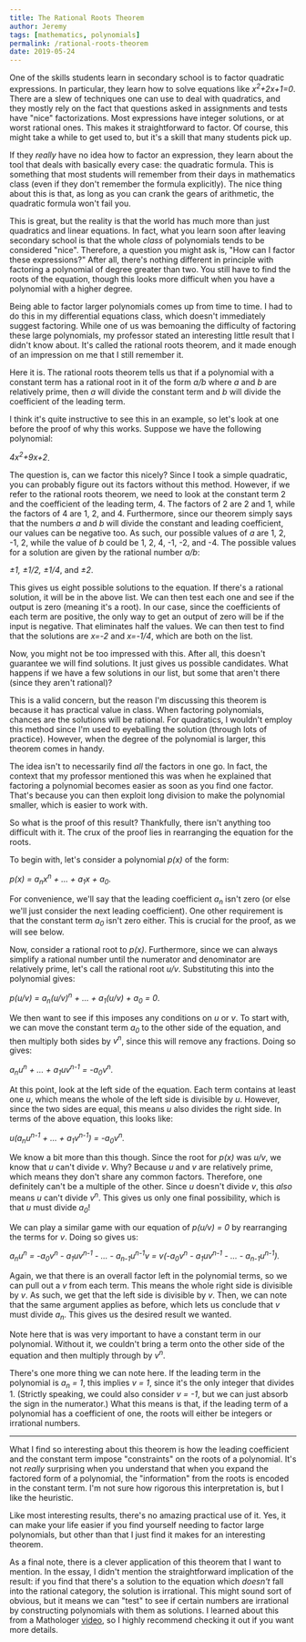 ```yaml
---
title: The Rational Roots Theorem
author: Jeremy
tags: [mathematics, polynomials]
permalink: /rational-roots-theorem
date: 2019-05-24
---
```


One of the skills students learn in secondary school is to factor quadratic expressions. In particular, they learn how to solve equations like *x<sup>2</sup>+2x+1=0*. There are a slew of techniques one can use to deal with quadratics, and they mostly rely on the fact that questions asked in assignments and tests have "nice" factorizations. Most expressions have integer solutions, or at worst rational ones. This makes it straightforward to factor. Of course, this might take a while to get used to, but it's a skill that many students pick up.

If they *really* have no idea how to factor an expression, they learn about the tool that deals with basically every case: the quadratic formula. This is something that most students will remember from their days in mathematics class (even if they don't remember the formula explicitly). The nice thing about this is that, as long as you can crank the gears of arithmetic, the quadratic formula won't fail you.

This is great, but the reality is that the world has much more than just quadratics and linear equations. In fact, what you learn soon after leaving secondary school is that the whole *class* of polynomials tends to be considered "nice". Therefore, a question you might ask is, "How can I factor these expressions?" After all, there's nothing different in principle with factoring a polynomial of degree greater than two. You still have to find the roots of the equation, though this looks more difficult when you have a polynomial with a higher degree.

Being able to factor larger polynomials comes up from time to time. I had to do this in my differential equations class, which doesn't immediately suggest factoring. While one of us was bemoaning the difficulty of factoring these large polynomials, my professor stated an interesting little result that I didn't know about. It's called the rational roots theorem, and it made enough of an impression on me that I still remember it.

Here it is. The rational roots theorem tells us that if a polynomial with a constant term has a rational root in it of the form *a/b* where *a* and *b* are relatively prime, then *a* will divide the constant term and *b* will divide the coefficient of the leading term.

I think it's quite instructive to see this in an example, so let's look at one before the proof of why this works. Suppose we have the following polynomial:

*4x<sup>2</sup>+9x+2*.

The question is, can we factor this nicely? Since I took a simple quadratic, you can probably figure out its factors without this method. However, if we refer to the rational roots theorem, we need to look at the constant term 2 and the coefficient of the leading term, 4. The factors of 2 are 2 and 1, while the factors of 4 are 1, 2, and 4. Furthermore, since our theorem simply says that the numbers *a* and *b* will divide the constant and leading coefficient, our values can be negative too. As such, our possible values of *a* are 1, 2, -1, 2, while the value of *b* could be 1, 2, 4, -1, -2, and -4. The possible values for a solution are given by the rational number *a/b*:

*&#177;1, &#177;1/2, &#177;1/4*, and *&#177;2*.

This gives us eight possible solutions to the equation. If there's a rational solution, it will be in the above list. We can then test each one and see if the output is zero (meaning it's a root). In our case, since the coefficients of each term are positive, the only way to get an output of zero will be if the input is negative. That eliminates half the values. We can then test to find that the solutions are *x=-2* and *x=-1/4*, which are both on the list.

Now, you might not be too impressed with this. After all, this doesn't guarantee we will find solutions. It just gives us possible candidates. What happens if we have a few solutions in our list, but some that aren't there (since they aren't rational)?

This is a valid concern, but the reason I'm discussing this theorem is because it has practical value in class. When factoring polynomials, chances are the solutions will be rational. For quadratics, I wouldn't employ this method since I'm used to eyeballing the solution (through lots of practice). However, when the degree of the polynomial is larger, this theorem comes in handy.

The idea isn't to necessarily find *all* the factors in one go. In fact, the context that my professor mentioned this was when he explained that factoring a polynomial becomes easier as soon as you find one factor. That's because you can then exploit long division to make the polynomial smaller, which is easier to work with.

So what is the proof of this result? Thankfully, there isn't anything too difficult with it. The crux of the proof lies in rearranging the equation for the roots.

To begin with, let's consider a polynomial *p(x)* of the form:

*p(x) = a<sub>n</sub>x<sup>n</sup> + &hellip; + a<sub>1</sub>x + a<sub>0</sub>*.

For convenience, we'll say that the leading coefficient *a<sub>n</sub>* isn't zero (or else we'll just consider the next leading coefficient). One other requirement is that the constant term *a<sub>0</sub>* isn't zero either. This is crucial for the proof, as we will see below.

Now, consider a rational root to *p(x)*. Furthermore, since we can always simplify a rational number until the numerator and denominator are relatively prime, let's call the rational root *u/v*. Substituting this into the polynomial gives:

*p(u/v) = a<sub>n</sub>(u/v)<sup>n</sup> + &hellip; + a<sub>1</sub>(u/v) + a<sub>0</sub> = 0*.

We then want to see if this imposes any conditions on *u* or *v*. To start with, we can move the constant term *a<sub>0</sub>* to the other side of the equation, and then multiply both sides by *v<sup>n</sup>*, since this will remove any fractions. Doing so gives:

*a<sub>n</sub>u<sup>n</sup> + &hellip; + a<sub>1</sub>uv<sup>n-1</sup> = -a<sub>0</sub>v<sup>n</sup>.*

At this point, look at the left side of the equation. Each term contains at least one *u*, which means the whole of the left side is divisible by *u*. However, since the two sides are equal, this means *u* also divides the right side. In terms of the above equation, this looks like:

*u(a<sub>n</sub>u<sup>n-1</sup> + &hellip; + a<sub>1</sub>v<sup>n-1</sup>) = -a<sub>0</sub>v<sup>n</sup>.*

We know a bit more than this though. Since the root for *p(x)* was *u/v*, we know that *u* can't divide *v*. Why? Because *u* and *v* are relatively prime, which means they don't share any common factors. Therefore, one definitely can't be a multiple of the other. Since *u* doesn't divide *v*, this *also* means *u* can't divide *v<sup>n</sup>*. This gives us only one final possibility, which is that *u* must divide *a<sub>0</sub>*!

We can play a similar game with our equation of *p(u/v) = 0* by rearranging the terms for *v*. Doing so gives us:

*a<sub>n</sub>u<sup>n</sup> = -a<sub>0</sub>v<sup>n</sup> - a<sub>1</sub>uv<sup>n-1</sup> -  &hellip; - a<sub>n-1</sub>u<sup>n-1</sup>v = v(-a<sub>0</sub>v<sup>n</sup> - a<sub>1</sub>uv<sup>n-1</sup> -  &hellip; - a<sub>n-1</sub>u<sup>n-1</sup>).*

Again, we that there is an overall factor left in the polynomial terms, so we can pull out a *v* from each term. This means the whole right side is divisible by *v*. As such, we get that the left side is divisible by *v*. Then, we can note that the same argument applies as before, which lets us conclude that *v* must divide *a<sub>n</sub>*. This gives us the desired result we wanted.

Note here that is was very important to have a constant term in our polynomial. Without it, we couldn't bring a term onto the other side of the equation and then multiply through by *v<sup>n</sup>*.

There's one more thing we can note here. If the leading term in the polynomial is *a<sub>n</sub> = 1*, this implies *v = 1*, since it's the only integer that divides 1. (Strictly speaking, we could also consider *v = -1*, but we can just absorb the sign in the numerator.) What this means is that, if the leading term of a polynomial has a coefficient of one, the roots will either be integers or irrational numbers.

---

What I find so interesting about this theorem is how the leading coefficient and the constant term impose "constraints" on the roots of a polynomial. It's not *really* surprising when you understand that when you expand the factored form of a polynomial, the "information" from the roots is encoded in the constant term. I'm not sure how rigorous this interpretation is, but I like the heuristic.

Like most interesting results, there's no amazing practical use of it. Yes, it can make your life easier if you find yourself needing to factor large polynomials, but other than that I just find it makes for an interesting theorem.

As a final note, there is a clever application of this theorem that I want to mention. In the essay, I didn't mention the straightforward implication of the result: if you find that there's a solution to the equation which *doesn't* fall into the rational category, the solution is irrational. This might sound sort of obvious, but it means we can "test" to see if certain numbers are irrational by constructing polynomials with them as solutions. I learned about this from a Mathologer [video](https://www.youtube.com/watch?v=D6AFxJdJYW4), so I highly recommend checking it out if you want more details.
